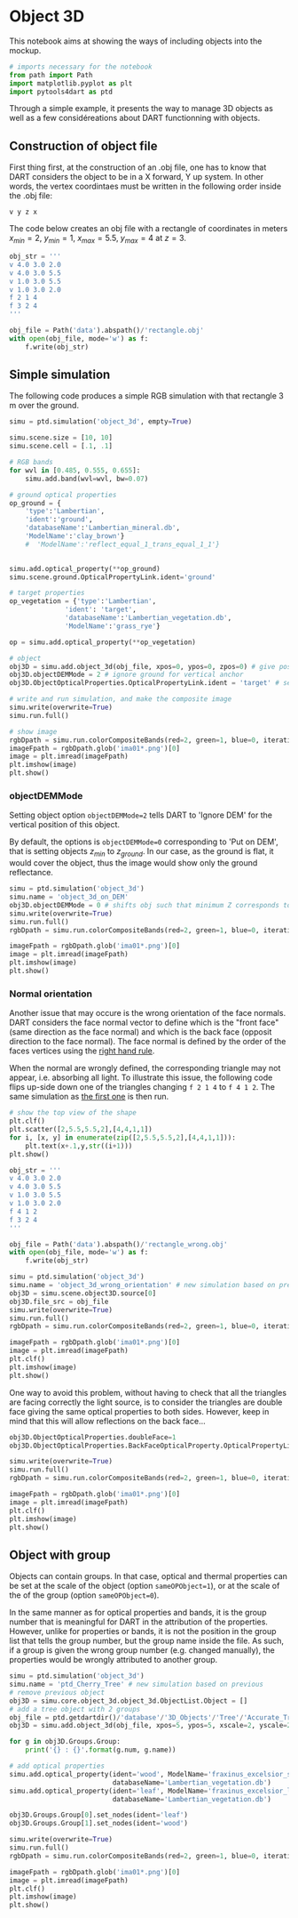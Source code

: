 # Object 3D

This notebook aims at showing the ways of including objects into the mockup.

```python
# imports necessary for the notebook
from path import Path
import matplotlib.pyplot as plt
import pytools4dart as ptd
```

Through a simple example, it presents the way to manage 3D objects as well as a few considéreations about DART functionning with objects.

## Construction of object file

First thing first, at the construction of an .obj file, one has to know that DART considers the object to be in a X forward, Y up system. In other words, the
vertex coordintaes must be written in the following order inside the .obj file:

```
v y z x
```

The code below creates an obj file with a rectangle of
coordinates in meters $x_{min}=2$, $y_{min}=1$, $x_{max}=5.5$, $y_{max}=4$ at $z=3$.

```python
obj_str = '''
v 4.0 3.0 2.0
v 4.0 3.0 5.5
v 1.0 3.0 5.5
v 1.0 3.0 2.0
f 2 1 4
f 3 2 4
'''

obj_file = Path('data').abspath()/'rectangle.obj'
with open(obj_file, mode='w') as f:
    f.write(obj_str)
```

## Simple simulation

The following code produces a simple RGB simulation with that rectangle 3 m over the
ground.

```python
simu = ptd.simulation('object_3d', empty=True)

simu.scene.size = [10, 10]
simu.scene.cell = [.1, .1]

# RGB bands
for wvl in [0.485, 0.555, 0.655]:
    simu.add.band(wvl=wvl, bw=0.07)

# ground optical properties
op_ground = {
    'type':'Lambertian',
    'ident':'ground',
    'databaseName':'Lambertian_mineral.db',
    'ModelName':'clay_brown'}
    #  'ModelName':'reflect_equal_1_trans_equal_1_1'}
    

simu.add.optical_property(**op_ground)
simu.scene.ground.OpticalPropertyLink.ident='ground'

# target properties
op_vegetation = {'type':'Lambertian',
              'ident': 'target',
              'databaseName':'Lambertian_vegetation.db',
              'ModelName':'grass_rye'}

op = simu.add.optical_property(**op_vegetation)

# object
obj3D = simu.add.object_3d(obj_file, xpos=0, ypos=0, zpos=0) # give position in scene
obj3D.objectDEMMode = 2 # ignore ground for vertical anchor
obj3D.ObjectOpticalProperties.OpticalPropertyLink.ident = 'target' # set optical property

# write and run simulation, and make the composite image
simu.write(overwrite=True)
simu.run.full()

# show image
rgbDpath = simu.run.colorCompositeBands(red=2, green=1, blue=0, iteration='X', outdir='rgb')
imageFpath = rgbDpath.glob('ima01*.png')[0]
image = plt.imread(imageFpath)
plt.imshow(image)
plt.show()
```

### objectDEMMode

Setting object option `objectDEMMode=2` tells DART to 'Ignore DEM' for the vertical position of this object. 

By default, the options is `objectDEMMode=0` corresponding to 'Put on DEM', that is setting objects $z_{min}$ to $z_{ground}$.
In our case, as the ground is flat, it would cover the object, thus the image would show only the ground reflectance.

```python
simu = ptd.simulation('object_3d')
simu.name = 'object_3d_on_DEM'
obj3D.objectDEMMode = 0 # shifts obj such that minimum Z corresponds to ground altitude, "covering" the flat obj here.
simu.write(overwrite=True)
simu.run.full()
rgbDpath = simu.run.colorCompositeBands(red=2, green=1, blue=0, iteration='X', outdir='rgb')

imageFpath = rgbDpath.glob('ima01*.png')[0]
image = plt.imread(imageFpath)
plt.imshow(image)
plt.show()

```

### Normal orientation

Another issue that may occure is the wrong orientation of the face normals. 
DART considers the face normal vector to define which is the "front face" (same direction as the face normal) and which is the back face (opposit direction to the face normal).
The face normal is defined by the order of the faces vertices using the [right hand rule](https://en.wikipedia.org/wiki/Right-hand_rule#/media/File:Right-hand_grip_rule.svg).

When the normal are wrongly defined, the corresponding triangle may not appear, i.e. absorbing all light.
To illustrate this issue, the following code flips up-side down one of the triangles changing `f 2 1
4` to `f 4 1 2`. The same simulation as [the first one](#simple-simulation) is then run.

```python
# show the top view of the shape 
plt.clf()
plt.scatter([2,5.5,5.5,2],[4,4,1,1])
for i, [x, y] in enumerate(zip([2,5.5,5.5,2],[4,4,1,1])): 
    plt.text(x+.1,y,str((i+1)))
plt.show()

obj_str = '''
v 4.0 3.0 2.0
v 4.0 3.0 5.5
v 1.0 3.0 5.5
v 1.0 3.0 2.0
f 4 1 2
f 3 2 4
'''

obj_file = Path('data').abspath()/'rectangle_wrong.obj'
with open(obj_file, mode='w') as f:
    f.write(obj_str)

simu = ptd.simulation('object_3d')
simu.name = 'object_3d_wrong_orientation' # new simulation based on previous
obj3D = simu.scene.object3D.source[0]
obj3D.file_src = obj_file
simu.write(overwrite=True)
simu.run.full()
rgbDpath = simu.run.colorCompositeBands(red=2, green=1, blue=0, iteration='X', outdir='rgb')

imageFpath = rgbDpath.glob('ima01*.png')[0]
image = plt.imread(imageFpath)
plt.clf()
plt.imshow(image)
plt.show()
```

One way to avoid this problem, without having to check that all the triangles are facing correctly the light source, 
is to consider the triangles are double face giving the same optical properties to
both sides. However, keep in mind that this will allow reflections on the back face...

```python
obj3D.ObjectOpticalProperties.doubleFace=1
obj3D.ObjectOpticalProperties.BackFaceOpticalProperty.OpticalPropertyLink.ident = 'target'

simu.write(overwrite=True)
simu.run.full()
rgbDpath = simu.run.colorCompositeBands(red=2, green=1, blue=0, iteration='X', outdir='rgb')

imageFpath = rgbDpath.glob('ima01*.png')[0]
image = plt.imread(imageFpath)
plt.clf()
plt.imshow(image)
plt.show()
```

## Object with group

Objects can contain groups. In that case, optical and thermal properties can be set at the scale of the object (option `sameOPObject=1`), 
or at the scale of the of the group (option `sameOPObject=0`).

In the same manner as for optical properties and bands, it is the group number that is meaningful for DART in the attribution of the properties.
However, unlike for properties or bands, it is not the position in the group list that tells the group number, but the group name inside the file.
As such, if a group is given the wrong group number (e.g. changed manually), the properties would be wrongly attributed to another group. 

```python
simu = ptd.simulation('object_3d')
simu.name = 'ptd_Cherry_Tree' # new simulation based on previous
# remove previous object
obj3D = simu.core.object_3d.object_3d.ObjectList.Object = []
# add a tree object with 2 groups
obj_file = ptd.getdartdir()/'database'/'3D_Objects'/'Tree'/'Accurate_Trees'/'Cherry_tree'/'Merisier_Adulte.obj'
obj3D = simu.add.object_3d(obj_file, xpos=5, ypos=5, xscale=2, yscale=2, zscale=2)

for g in obj3D.Groups.Group:
    print('{} : {}'.format(g.num, g.name))

# add optical properties
simu.add.optical_property(ident='wood', ModelName='fraxinus_excelsior_stem',
                          databaseName='Lambertian_vegetation.db')
simu.add.optical_property(ident='leaf', ModelName='fraxinus_excelsior_leaf',
                          databaseName='Lambertian_vegetation.db')

obj3D.Groups.Group[0].set_nodes(ident='leaf')
obj3D.Groups.Group[1].set_nodes(ident='wood')

simu.write(overwrite=True)
simu.run.full()
rgbDpath = simu.run.colorCompositeBands(red=2, green=1, blue=0, iteration='X', outdir='rgb')

imageFpath = rgbDpath.glob('ima01*.png')[0]
image = plt.imread(imageFpath)
plt.clf()
plt.imshow(image)
plt.show()
```
